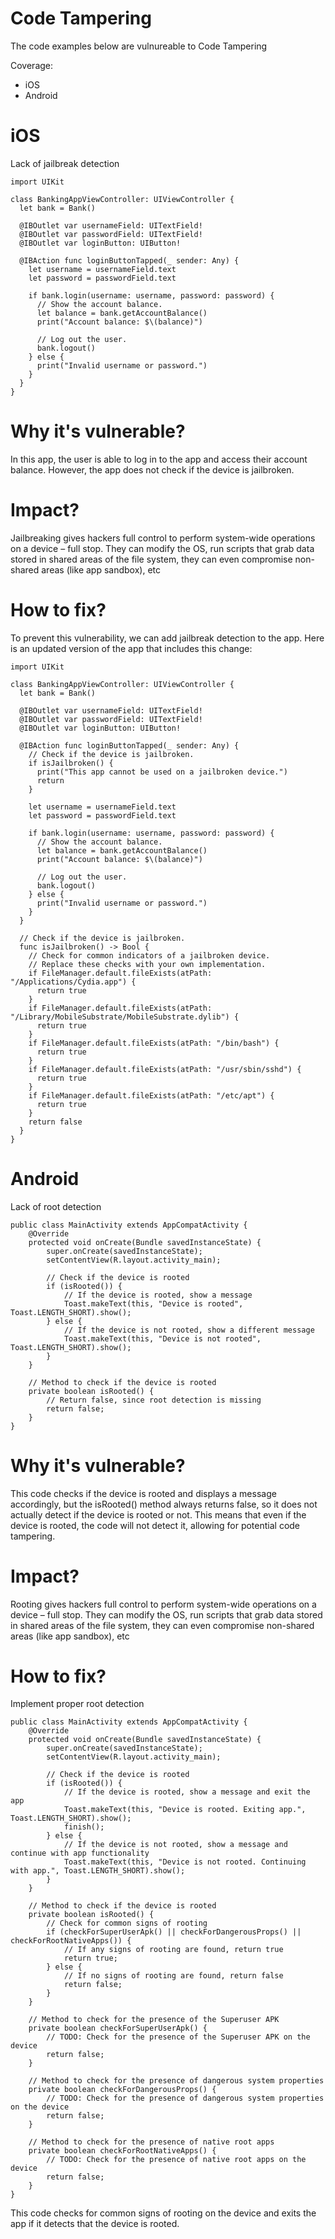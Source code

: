 # Code Tampering

The code examples below are vulnureable to Code Tampering

Coverage:

- iOS
- Android

# iOS

Lack of jailbreak detection

```
import UIKit

class BankingAppViewController: UIViewController {
  let bank = Bank()

  @IBOutlet var usernameField: UITextField!
  @IBOutlet var passwordField: UITextField!
  @IBOutlet var loginButton: UIButton!

  @IBAction func loginButtonTapped(_ sender: Any) {
    let username = usernameField.text
    let password = passwordField.text

    if bank.login(username: username, password: password) {
      // Show the account balance.
      let balance = bank.getAccountBalance()
      print("Account balance: $\(balance)")

      // Log out the user.
      bank.logout()
    } else {
      print("Invalid username or password.")
    }
  }
}
```

# Why it's vulnerable?
In this app, the user is able to log in to the app and access their account balance. However, the app does not check if the device is jailbroken.

# Impact?
Jailbreaking gives hackers full control to perform system-wide operations on a device – full stop. They can modify the OS, run scripts that grab data stored in shared areas of the file system, they can even compromise non-shared areas (like app sandbox), etc

# How to fix?

To prevent this vulnerability, we can add jailbreak detection to the app. Here is an updated version of the app that includes this change:

```
import UIKit

class BankingAppViewController: UIViewController {
  let bank = Bank()

  @IBOutlet var usernameField: UITextField!
  @IBOutlet var passwordField: UITextField!
  @IBOutlet var loginButton: UIButton!

  @IBAction func loginButtonTapped(_ sender: Any) {
    // Check if the device is jailbroken.
    if isJailbroken() {
      print("This app cannot be used on a jailbroken device.")
      return
    }

    let username = usernameField.text
    let password = passwordField.text

    if bank.login(username: username, password: password) {
      // Show the account balance.
      let balance = bank.getAccountBalance()
      print("Account balance: $\(balance)")

      // Log out the user.
      bank.logout()
    } else {
      print("Invalid username or password.")
    }
  }

  // Check if the device is jailbroken.
  func isJailbroken() -> Bool {
    // Check for common indicators of a jailbroken device.
    // Replace these checks with your own implementation.
    if FileManager.default.fileExists(atPath: "/Applications/Cydia.app") {
      return true
    }
    if FileManager.default.fileExists(atPath: "/Library/MobileSubstrate/MobileSubstrate.dylib") {
      return true
    }
    if FileManager.default.fileExists(atPath: "/bin/bash") {
      return true
    }
    if FileManager.default.fileExists(atPath: "/usr/sbin/sshd") {
      return true
    }
    if FileManager.default.fileExists(atPath: "/etc/apt") {
      return true
    }
    return false
  }
}
```

# Android

Lack of root detection

```
public class MainActivity extends AppCompatActivity {
    @Override
    protected void onCreate(Bundle savedInstanceState) {
        super.onCreate(savedInstanceState);
        setContentView(R.layout.activity_main);

        // Check if the device is rooted
        if (isRooted()) {
            // If the device is rooted, show a message
            Toast.makeText(this, "Device is rooted", Toast.LENGTH_SHORT).show();
        } else {
            // If the device is not rooted, show a different message
            Toast.makeText(this, "Device is not rooted", Toast.LENGTH_SHORT).show();
        }
    }

    // Method to check if the device is rooted
    private boolean isRooted() {
        // Return false, since root detection is missing
        return false;
    }
}
```

# Why it's vulnerable?
This code checks if the device is rooted and displays a message accordingly, but the isRooted() method always returns false, so it does not actually detect if the device is rooted or not. This means that even if the device is rooted, the code will not detect it, allowing for potential code tampering.

# Impact?
Rooting gives hackers full control to perform system-wide operations on a device – full stop. They can modify the OS, run scripts that grab data stored in shared areas of the file system, they can even compromise non-shared areas (like app sandbox), etc

# How to fix?
Implement proper root detection

```
public class MainActivity extends AppCompatActivity {
    @Override
    protected void onCreate(Bundle savedInstanceState) {
        super.onCreate(savedInstanceState);
        setContentView(R.layout.activity_main);

        // Check if the device is rooted
        if (isRooted()) {
            // If the device is rooted, show a message and exit the app
            Toast.makeText(this, "Device is rooted. Exiting app.", Toast.LENGTH_SHORT).show();
            finish();
        } else {
            // If the device is not rooted, show a message and continue with app functionality
            Toast.makeText(this, "Device is not rooted. Continuing with app.", Toast.LENGTH_SHORT).show();
        }
    }

    // Method to check if the device is rooted
    private boolean isRooted() {
        // Check for common signs of rooting
        if (checkForSuperUserApk() || checkForDangerousProps() || checkForRootNativeApps()) {
            // If any signs of rooting are found, return true
            return true;
        } else {
            // If no signs of rooting are found, return false
            return false;
        }
    }

    // Method to check for the presence of the Superuser APK
    private boolean checkForSuperUserApk() {
        // TODO: Check for the presence of the Superuser APK on the device
        return false;
    }

    // Method to check for the presence of dangerous system properties
    private boolean checkForDangerousProps() {
        // TODO: Check for the presence of dangerous system properties on the device
        return false;
    }

    // Method to check for the presence of native root apps
    private boolean checkForRootNativeApps() {
        // TODO: Check for the presence of native root apps on the device
        return false;
    }
}
```

This code checks for common signs of rooting on the device and exits the app if it detects that the device is rooted.
